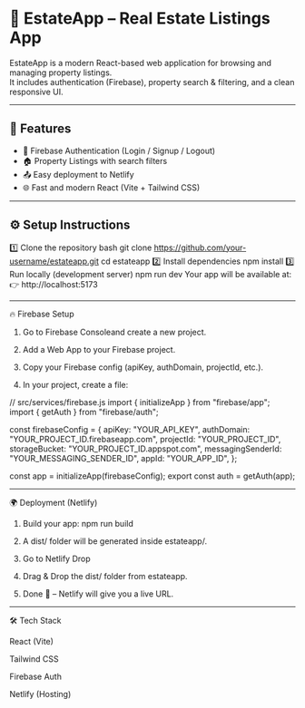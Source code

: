 # 🏡 EstateApp – Real Estate Listings App

EstateApp is a modern React-based web application for browsing and managing property listings.  
It includes authentication (Firebase), property search & filtering, and a clean responsive UI.

---

## 🚀 Features
- 🔑 Firebase Authentication (Login / Signup / Logout)
- 🏠 Property Listings with search filters
- 📤 Easy deployment to Netlify
- 🌐 Fast and modern React (Vite + Tailwind CSS)

---

## ⚙️ Setup Instructions

1️⃣ Clone the repository
bash
git clone https://github.com/your-username/estateapp.git
cd estateapp
2️⃣ Install dependencies
npm install
3️⃣ Run locally (development server)
npm run dev
Your app will be available at:
👉 http://localhost:5173

---

🔥 Firebase Setup

1. Go to Firebase Consoleand create a new project.

2. Add a Web App to your Firebase project.

3. Copy your Firebase config (apiKey, authDomain, projectId, etc.).

4. In your project, create a file:

// src/services/firebase.js
import { initializeApp } from "firebase/app";
import { getAuth } from "firebase/auth";

const firebaseConfig = {
  apiKey: "YOUR_API_KEY",
  authDomain: "YOUR_PROJECT_ID.firebaseapp.com",
  projectId: "YOUR_PROJECT_ID",
  storageBucket: "YOUR_PROJECT_ID.appspot.com",
  messagingSenderId: "YOUR_MESSAGING_SENDER_ID",
  appId: "YOUR_APP_ID",
};

const app = initializeApp(firebaseConfig);
export const auth = getAuth(app);

---

🌍 Deployment (Netlify)

1. Build your app:
npm run build

2. A dist/ folder will be generated inside estateapp/.

3. Go to Netlify Drop

4. Drag & Drop the dist/ folder from estateapp.

5. Done 🎉 – Netlify will give you a live URL.

---

🛠️ Tech Stack

React (Vite)

Tailwind CSS

Firebase Auth

Netlify (Hosting)

